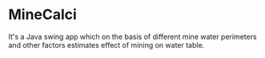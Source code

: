 # MineCalci
It's a Java swing app which on the basis of different mine water perimeters and other factors estimates effect of mining on water table.
